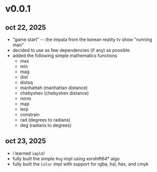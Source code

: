 # v0.0.1
## oct 22, 2025
- "game start" -- the impala from the korean reality tv show "running man"
- decided to use as few dependencies (if any) as possible
- added the following simple mathematics functions
  - max
  - min
  - mag
  - dist
  - distsq
  - manhattah (manhattan distance)
  - chebyshev (chebyshev distance)
  - norm
  - map
  - lerp
  - constrain
  - rad (degrees to radians)
  - deg (radians to degrees)
## oct 23, 2025
- i learned `impl`s!
- fully built the simple `Rng` impl using xorshift64* algo
- fully built the `Color` impl with support for rgba, hsl, hex, and cmyk